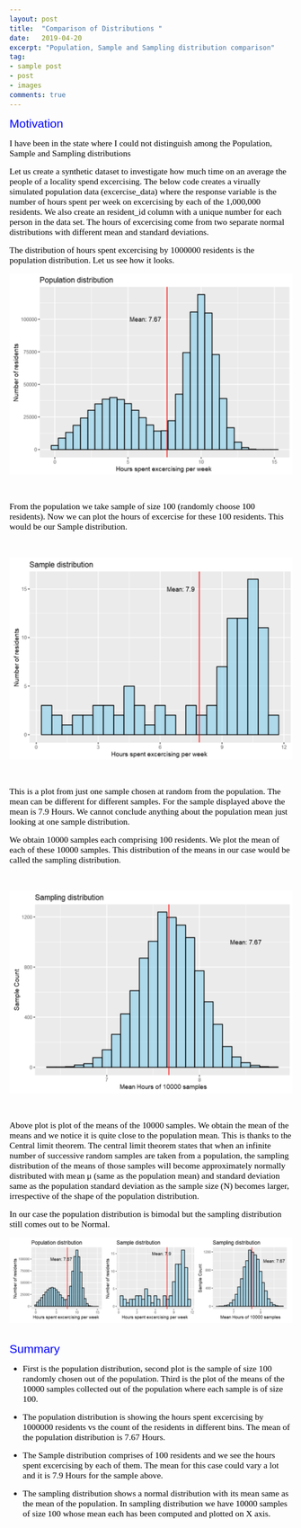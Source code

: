 ```yaml
---
layout: post
title:  "Comparison of Distributions "
date:   2019-04-20
excerpt: "Population, Sample and Sampling distribution comparison"
tag:
- sample post
- post
- images
comments: true
---
```


<span style="color:blue;  font-family: Helvetica;font-size:1.5em;">Motivation</span>

<span style="color:black; font-family: Tahoma;font-size:1.1em;">
I have been in the state where I could not distinguish among the Population, Sample and Sampling distributions <br> </span>

<span style="color:black; font-family: Tahoma;font-size:1.1em;">Let us create a synthetic dataset to investigate how much time on an average the people of a locality spend excercising. The below code creates a virually simulated population data (excercise_data) where the response variable is the number of hours spent per week on excercising by each of the 1,000,000 residents. We also create an resident_id column with a unique number for each person in the data set. The hours of excercising come from two separate normal distributions with different mean and standard deviations.</span>

<span style="color:black; font-family: Tahoma;font-size:1.1em;">The distribution of hours spent excercising by 1000000 residents is the population distribution. Let us see how it looks.</span>
<br>
<p align="center">
  <img src="../imgs/population_distributions.PNG">
</p>
<br>


<span style="color:black; font-family: Tahoma;font-size:1.1em;">From the population we take sample of size 100 (randomly choose 100 residents). Now we can plot the hours of excercise for these 100 residents. This would be our Sample distribution.</span>



<br>
<p align="center">
  <img src="../imgs/sample_distributions.PNG">
</p>
<br>

<span style="color:black; font-family: Tahoma;font-size:1.1em;">This is a plot from just one sample chosen at random from the population. The mean can be different for different samples. For the sample displayed above the mean is 7.9 Hours. We cannot conclude anything about the population mean just looking at one sample distribution.</span>



<span style="color:black; font-family: Tahoma;font-size:1.1em;">We obtain 10000 samples each comprising 100 residents. We plot the mean of each of these 10000 samples. This distribution of the means in our case would be called the sampling distribution.</span>

<br>
<p align="center">
  <img src="../imgs/sampling_distributions.PNG">
</p>
<br>

<span style="color:black; font-family: Tahoma;font-size:1.1em;">Above plot is plot of the means of the 10000 samples. We obtain the mean of the means and we notice it is quite close to the population mean. This is thanks to the Central limit theorem. The central limit theorem states that when an infinite number of successive random samples are taken from a population, the sampling distribution of the means of those samples will become approximately normally distributed with mean μ (same as the population mean) and standard deviation same as the population standard deviation as the sample size (N) becomes larger, irrespective of the shape of the population distribution.</span>

<span style="color:black; font-family: Tahoma;font-size:1.1em;">In our case the population distribution is bimodal but the sampling distribution still comes out to be Normal.</span>
<br>
<p align="center">
  <img src="../imgs/distributions_comparisons.PNG">
</p>
<br>
<span style="color:blue;  font-family: Helvetica;font-size:1.5em;">Summary</span>

- <span style="color:black; font-family: Tahoma;font-size:1.1em;">First is the population distribution, second plot is the sample of size 100 randomly chosen out of the population. Third is the plot of the means of the 10000 samples collected out of the population where each sample is of size 100.</span>


- <span style="color:black; font-family: Tahoma;font-size:1.1em;">The population distribution is showing the hours spent excercising by 1000000 residents vs the count of the residents in different bins. The mean of the population distribution is 7.67 Hours.</span>


- <span style="color:black; font-family: Tahoma;font-size:1.1em;">The Sample distribution comprises of 100 residents and we see the hours spent excercising by each of them. The mean for this case could vary a lot and it is 7.9 Hours for the sample above.</span>


- <span style="color:black; font-family: Tahoma;font-size:1.1em;">The sampling distribution shows a normal distribution with its mean same as the mean of the population. In sampling distribution we have 10000 samples of size 100 whose mean each has been computed and plotted on X axis.</span>
